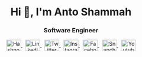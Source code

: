 <h1 align="center">Hi 👋, I'm Anto Shammah</h1>
<h3 align="center">Software Engineer</h3>

<p align="center">
   <a href="https://shammahanto.hashnode.dev/" target="_blank">
    <img align="center" src="https://raw.githubusercontent.com/rahuldkjain/github-profile-readme-generator/master/src/images/icons/Social/hashnode.svg" alt="Hashnode" height="30" width="40" />
  </a>
  &nbsp;
  <a href="https://www.linkedin.com/in/anto-shammah-2417as/" target="_blank">
    <img align="center" src="https://raw.githubusercontent.com/rahuldkjain/github-profile-readme-generator/master/src/images/icons/Social/linked-in-alt.svg" alt="LinkedIn" height="30" width="40" />
  </a>
  &nbsp;
  <a href="https://x.com/anto_shammah" target="_blank">
    <img align="center" src="https://raw.githubusercontent.com/rahuldkjain/github-profile-readme-generator/master/src/images/icons/Social/twitter.svg" alt="Twitter" height="30" width="40" />
  </a>
  &nbsp;
  <a href="https://www.instagram.com/bujjuku_bujjuku_" target="_blank">
    <img align="center" src="https://raw.githubusercontent.com/rahuldkjain/github-profile-readme-generator/master/src/images/icons/Social/instagram.svg" alt="Instagram" height="30" width="40" />
  </a>
  &nbsp;
  <a href="https://www.facebook.com/anto.shammah" target="_blank">
    <img align="center" src="https://raw.githubusercontent.com/rahuldkjain/github-profile-readme-generator/master/src/images/icons/Social/facebook.svg" alt="Facebook" height="30" width="40" />
  </a>
  &nbsp;
  <a href="https://t.snapchat.com/VbdHCSvI" target="_blank">
    <img align="center" src="https://raw.githubusercontent.com/rahuldkjain/github-profile-readme-generator/master/src/images/icons/Social/snapchat.svg" alt="Snapchat" height="30" width="40" />
  </a>
  &nbsp;
  <a href="https://www.youtube.com/@anto-shammah" target="_blank">
    <img align="center" src="https://raw.githubusercontent.com/rahuldkjain/github-profile-readme-generator/master/src/images/icons/Social/youtube.svg" alt="Youtube" height="30" width="40" />
   </a>
</p>

